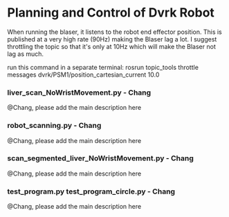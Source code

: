 # Planning and Control of Dvrk Robot

When running the blaser, it listens to the robot end effector position. This is published at a very high rate (90Hz) making the Blaser lag a lot. I suggest throttling the topic so that it's only at 10Hz which will make the Blaser not lag as much.

run this command in a separate terminal:
rosrun topic_tools throttle messages dvrk/PSM1/position_cartesian_current 10.0

### liver_scan_NoWristMovement.py - Chang

@Chang, please add the main description here

### robot_scanning.py - Chang

@Chang, please add the main description here

### scan_segmented_liver_NoWristMovement.py - Chang

@Chang, please add the main description here

### test_program.py test_program_circle.py - Chang

@Chang, please add the main description here
